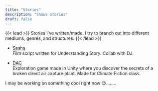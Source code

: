 ```yaml
---
title: "Stories"
description: "Shows stories"
draft: false
---
```

{{< lead >}}
Stories I've written/made. I try to branch out into different mediums, genres, and structures.
{{< /lead >}}

- [Sasha](/Sasha.pdf) <br>
Film script written for Understanding Story. Collab with DJ.

- [DAC](https://github.com/aminoa/DAC) <br>
Exploration game made in Unity where you discover the secrets of a broken direct air capture plant. Made for Climate Fiction class.

I may be working on something cool right now 😉........
